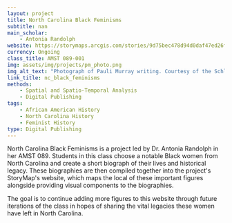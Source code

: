 ```yaml
---
layout: project
title: North Carolina Black Feminisms
subtitle: nan
main_scholar: 
    - Antonia Randolph
website: https://storymaps.arcgis.com/stories/9d75bec478d94d0daf47ed26f17830ca
currency: Ongoing
class_title: AMST 089-001
img: assets/img/projects/pm_photo.png
img_alt_text: "Photograph of Pauli Murray writing. Courtesy of the Schlesinger Library at Harvard University"
link_title: nc_black_feminisms
methods:
    - Spatial and Spatio-Temporal Analysis
    - Digital Publishing
tags:
    - African American History
    - North Carolina History
    - Feminist History
type: Digital Publishing
---
```

North Carolina Black Feminisms is a project led by Dr. Antonia Randolph in her AMST 089. Students in this class choose a notable Black women from North Carolina and create a short biograph of their lives and historical legacy. These biographies are then compiled together into the project's StoryMap's website, which maps the local of these important figures alongside providing visual components to the biographies. 

The goal is to continue adding more figures to this website through future iterations of the class in hopes of sharing the vital legacies these women have left in North Carolina.